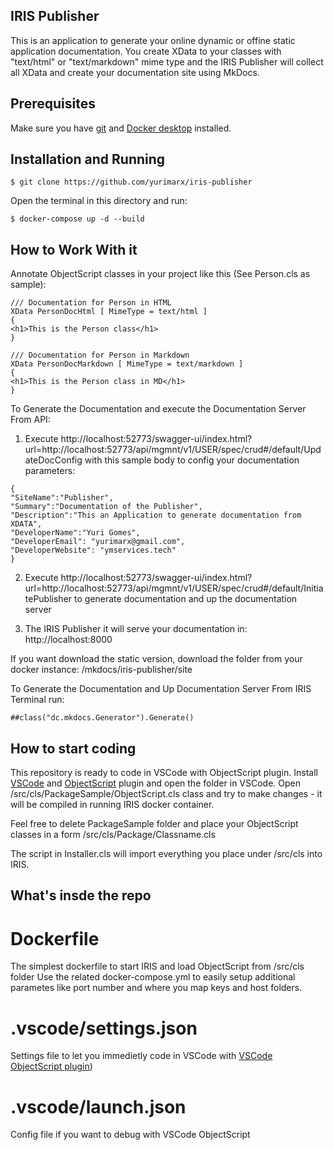 ## IRIS Publisher
This is an application to generate your online dynamic or offine static application documentation. You create XData to your classes with "text/html" or "text/markdown" mime type and the IRIS Publisher will collect all XData and create your documentation site using MkDocs. 

## Prerequisites
Make sure you have [git](https://git-scm.com/book/en/v2/Getting-Started-Installing-Git) and [Docker desktop](https://www.docker.com/products/docker-desktop) installed.

## Installation and Running

```
$ git clone https://github.com/yurimarx/iris-publisher
```

Open the terminal in this directory and run:

```
$ docker-compose up -d --build
```


## How to Work With it

Annotate ObjectScript classes in your project like this (See Person.cls as sample):

```
/// Documentation for Person in HTML
XData PersonDocHtml [ MimeType = text/html ]
{
<h1>This is the Person class</h1>
}

/// Documentation for Person in Markdown
XData PersonDocMarkdown [ MimeType = text/markdown ]
{
<h1>This is the Person class in MD</h1>
}
```
To Generate the Documentation and execute the Documentation Server From API:

1. Execute http://localhost:52773/swagger-ui/index.html?url=http://localhost:52773/api/mgmnt/v1/USER/spec/crud#/default/UpdateDocConfig with this sample body to config your documentation parameters:

```
{
"SiteName":"Publisher",
"Summary":"Documentation of the Publisher",
"Description":"This an Application to generate documentation from XDATA",
"DeveloperName":"Yuri Gomes",
"DeveloperEmail": "yurimarx@gmail.com",
"DeveloperWebsite": "ymservices.tech"
}

```
2. Execute http://localhost:52773/swagger-ui/index.html?url=http://localhost:52773/api/mgmnt/v1/USER/spec/crud#/default/InitiatePublisher to generate documentation and up the documentation server 


3. The IRIS Publisher it will serve your documentation in: http://localhost:8000

If you want download the static version, download the folder from your docker instance: /mkdocs/iris-publisher/site

To Generate the Documentation and Up Documentation Server From IRIS Terminal run: 

```
##class("dc.mkdocs.Generator").Generate()
```

## How to start coding
This repository is ready to code in VSCode with ObjectScript plugin.
Install [VSCode](https://code.visualstudio.com/) and [ObjectScript](https://marketplace.visualstudio.com/items?itemName=daimor.vscode-objectscript) plugin and open the folder in VSCode.
Open /src/cls/PackageSample/ObjectScript.cls class and try to make changes - it will be compiled in running IRIS docker container.

Feel free to delete PackageSample folder and place your ObjectScript classes in a form
/src/cls/Package/Classname.cls

The script in Installer.cls will import everything you place under /src/cls into IRIS.

## What's insde the repo

# Dockerfile

The simplest dockerfile to start IRIS and load ObjectScript from /src/cls folder
Use the related docker-compose.yml to easily setup additional parametes like port number and where you map keys and host folders.

# .vscode/settings.json

Settings file to let you immedietly code in VSCode with [VSCode ObjectScript plugin](https://marketplace.visualstudio.com/items?itemName=daimor.vscode-objectscript))

# .vscode/launch.json
Config file if you want to debug with VSCode ObjectScript
